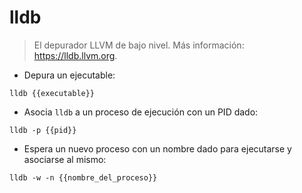 # lldb

> El depurador LLVM de bajo nivel.
> Más información: <https://lldb.llvm.org>.

- Depura un ejecutable:

`lldb {{executable}}`

- Asocia `lldb` a un proceso de ejecución con un PID dado:

`lldb -p {{pid}}`

- Espera un nuevo proceso con un nombre dado para ejecutarse y asociarse al mismo:

`lldb -w -n {{nombre_del_proceso}}`
